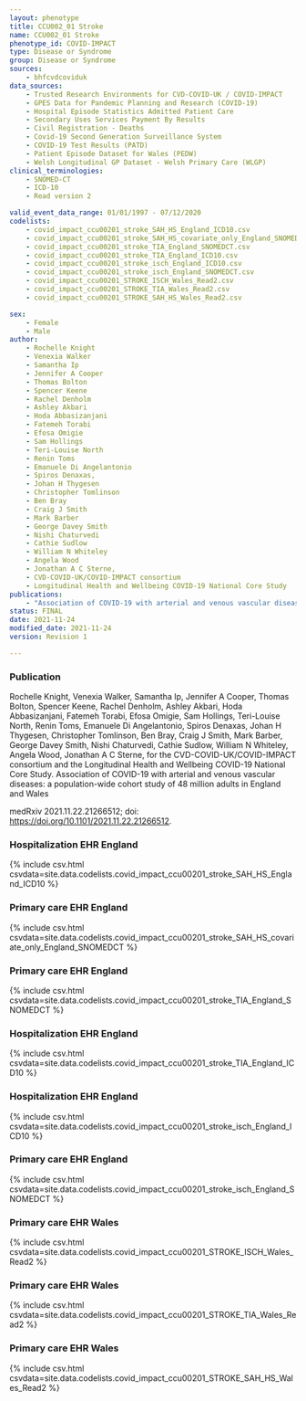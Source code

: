 ```yaml
---
layout: phenotype
title: CCU002_01 Stroke
name: CCU002_01 Stroke
phenotype_id: COVID-IMPACT
type: Disease or Syndrome
group: Disease or Syndrome
sources:
    - bhfcvdcoviduk
data_sources:
    - Trusted Research Environments for CVD-COVID-UK / COVID-IMPACT
    - GPES Data for Pandemic Planning and Research (COVID-19)
    - Hospital Episode Statistics Admitted Patient Care
    - Secondary Uses Services Payment By Results
    - Civil Registration - Deaths
    - Covid-19 Second Generation Surveillance System
    - COVID-19 Test Results (PATD)
    - Patient Episode Dataset for Wales (PEDW)
    - Welsh Longitudinal GP Dataset - Welsh Primary Care (WLGP)
clinical_terminologies:
    - SNOMED-CT
    - ICD-10
    - Read version 2

valid_event_data_range: 01/01/1997 - 07/12/2020
codelists: 
    - covid_impact_ccu00201_stroke_SAH_HS_England_ICD10.csv
    - covid_impact_ccu00201_stroke_SAH_HS_covariate_only_England_SNOMEDCT.csv
    - covid_impact_ccu00201_stroke_TIA_England_SNOMEDCT.csv
    - covid_impact_ccu00201_stroke_TIA_England_ICD10.csv
    - covid_impact_ccu00201_stroke_isch_England_ICD10.csv
    - covid_impact_ccu00201_stroke_isch_England_SNOMEDCT.csv
    - covid_impact_ccu00201_STROKE_ISCH_Wales_Read2.csv
    - covid_impact_ccu00201_STROKE_TIA_Wales_Read2.csv
    - covid_impact_ccu00201_STROKE_SAH_HS_Wales_Read2.csv

sex:
    - Female
    - Male
author: 
    - Rochelle Knight
    - Venexia Walker
    - Samantha Ip
    - Jennifer A Cooper
    - Thomas Bolton
    - Spencer Keene
    - Rachel Denholm
    - Ashley Akbari
    - Hoda Abbasizanjani
    - Fatemeh Torabi
    - Efosa Omigie
    - Sam Hollings
    - Teri-Louise North
    - Renin Toms
    - Emanuele Di Angelantonio
    - Spiros Denaxas,
    - Johan H Thygesen
    - Christopher Tomlinson
    - Ben Bray
    - Craig J Smith
    - Mark Barber
    - George Davey Smith
    - Nishi Chaturvedi
    - Cathie Sudlow
    - William N Whiteley
    - Angela Wood
    - Jonathan A C Sterne,
    - CVD-COVID-UK/COVID-IMPACT consortium 
    - Longitudinal Health and Wellbeing COVID-19 National Core Study
publications:
    - "Association of COVID-19 with arterial and venous vascular diseases: a population-wide cohort study of 48 million adults in England and Wales."
status: FINAL
date: 2021-11-24
modified_date: 2021-11-24
version: Revision 1

---
```


### Publication

Rochelle Knight, Venexia Walker, Samantha Ip, Jennifer A Cooper, Thomas Bolton, Spencer Keene, Rachel Denholm, Ashley Akbari, Hoda Abbasizanjani, Fatemeh Torabi, Efosa Omigie, Sam Hollings, Teri-Louise North, Renin Toms, Emanuele Di Angelantonio, Spiros Denaxas, Johan H Thygesen, Christopher Tomlinson, Ben Bray, Craig J Smith, Mark Barber, George Davey Smith, Nishi Chaturvedi, Cathie Sudlow, William N Whiteley, Angela Wood, Jonathan A C Sterne, for the CVD-COVID-UK/COVID-IMPACT consortium and the Longitudinal Health and Wellbeing COVID-19 National Core Study. Association of COVID-19 with arterial and venous vascular diseases: a population-wide cohort study of 48 million adults in England and Wales

medRxiv 2021.11.22.21266512; doi: https://doi.org/10.1101/2021.11.22.21266512.

### Hospitalization EHR England
{% include csv.html csvdata=site.data.codelists.covid_impact_ccu00201_stroke_SAH_HS_England_ICD10 %}
### Primary care EHR England
{% include csv.html csvdata=site.data.codelists.covid_impact_ccu00201_stroke_SAH_HS_covariate_only_England_SNOMEDCT %}
### Primary care EHR England
{% include csv.html csvdata=site.data.codelists.covid_impact_ccu00201_stroke_TIA_England_SNOMEDCT %}
### Hospitalization EHR England
{% include csv.html csvdata=site.data.codelists.covid_impact_ccu00201_stroke_TIA_England_ICD10 %}
### Hospitalization EHR England
{% include csv.html csvdata=site.data.codelists.covid_impact_ccu00201_stroke_isch_England_ICD10 %}
### Primary care EHR England
{% include csv.html csvdata=site.data.codelists.covid_impact_ccu00201_stroke_isch_England_SNOMEDCT %}
### Primary care EHR Wales
{% include csv.html csvdata=site.data.codelists.covid_impact_ccu00201_STROKE_ISCH_Wales_Read2 %}
### Primary care EHR Wales
{% include csv.html csvdata=site.data.codelists.covid_impact_ccu00201_STROKE_TIA_Wales_Read2 %}
### Primary care EHR Wales
{% include csv.html csvdata=site.data.codelists.covid_impact_ccu00201_STROKE_SAH_HS_Wales_Read2 %}
